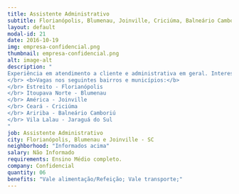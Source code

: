 ```yaml
---
title: Assistente Administrativo
subtitle: Florianópolis, Blumenau, Joinville, Criciúma, Balneário Camboriú e Jaraguá do Sul
layout: default
modal-id: 21
date: 2016-10-19
img: empresa-confidencial.png
thumbnail: empresa-confidencial.png
alt: image-alt
description: "
Experiência em atendimento a cliente e administrativa em geral. Interesse em aprender e crescer.
</br> <b>Vagas nos seguintes bairros e municípios:</b>
</br> Estreito - Florianópolis
</br> Itoupava Norte - Blumenau
</br> América - Joinville
</br> Ceará - Criciúma
</br> Aririba - Balneário Camboriú
</br> Vila Lalau - Jaraguá do Sul
"
job: Assistente Administrativo
city: Florianópolis, Blumenau e Joinville - SC
neighborhood: "Informados acima"
salary: Não Informado
requirements: Ensino Médio completo.
company: Confidencial
quantity: 06
benefits: "Vale alimentação/Refeição; Vale transporte;"
---
```

